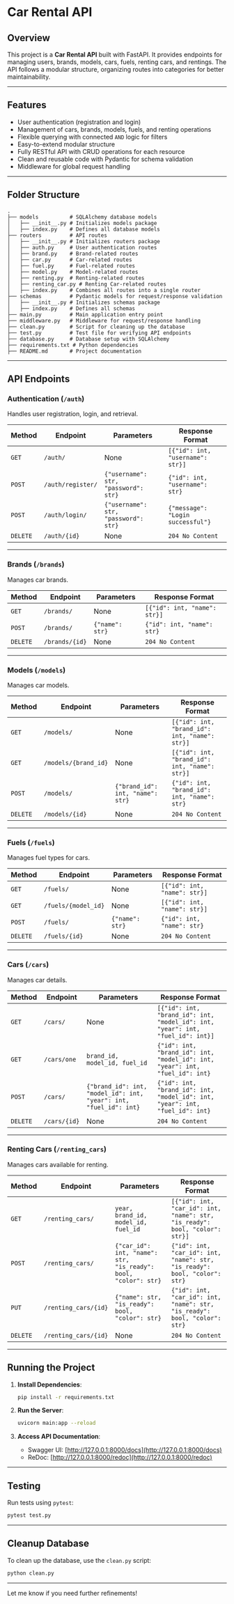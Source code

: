 
# Car Rental API

## Overview

This project is a **Car Rental API** built with FastAPI. It provides endpoints for managing users, brands, models, cars, fuels, renting cars, and rentings. The API follows a modular structure, organizing routes into categories for better maintainability.

---

## Features

- User authentication (registration and login)
- Management of cars, brands, models, fuels, and renting operations
- Flexible querying with connected `AND` logic for filters
- Easy-to-extend modular structure
- Fully RESTful API with CRUD operations for each resource
- Clean and reusable code with Pydantic for schema validation
- Middleware for global request handling

---

## Folder Structure

```
.
├── models          # SQLAlchemy database models
│   ├── __init__.py # Initializes models package
│   ├── index.py    # Defines all database models
├── routers         # API routes
│   ├── __init__.py # Initializes routers package
│   ├── auth.py     # User authentication routes
│   ├── brand.py    # Brand-related routes
│   ├── car.py      # Car-related routes
│   ├── fuel.py     # Fuel-related routes
│   ├── model.py    # Model-related routes
│   ├── renting.py  # Renting-related routes
│   ├── renting_car.py # Renting Car-related routes
│   ├── index.py    # Combines all routes into a single router
├── schemas         # Pydantic models for request/response validation
│   ├── __init__.py # Initializes schemas package
│   ├── index.py    # Defines all schemas
├── main.py         # Main application entry point
├── middleware.py   # Middleware for request/response handling
├── clean.py        # Script for cleaning up the database
├── test.py         # Test file for verifying API endpoints
├── database.py     # Database setup with SQLAlchemy
├── requirements.txt # Python dependencies
├── README.md       # Project documentation
```

---

## API Endpoints

### **Authentication (`/auth`)**
Handles user registration, login, and retrieval.

| Method | Endpoint         | Parameters                                  | Response Format                                      |
|--------|------------------|---------------------------------------------|-----------------------------------------------------|
| `GET`  | `/auth/`         | None                                        | `[{"id": int, "username": str}]`                    |
| `POST` | `/auth/register/`| `{"username": str, "password": str}`        | `{"id": int, "username": str}`                      |
| `POST` | `/auth/login/`   | `{"username": str, "password": str}`        | `{"message": "Login successful"}`                  |
| `DELETE`| `/auth/{id}`    | None                                        | `204 No Content`                                    |

---

### **Brands (`/brands`)**
Manages car brands.

| Method | Endpoint         | Parameters                                  | Response Format                                      |
|--------|------------------|---------------------------------------------|-----------------------------------------------------|
| `GET`  | `/brands/`       | None                                        | `[{"id": int, "name": str}]`                        |
| `POST` | `/brands/`       | `{"name": str}`                             | `{"id": int, "name": str}`                          |
| `DELETE`| `/brands/{id}`  | None                                        | `204 No Content`                                    |

---

### **Models (`/models`)**
Manages car models.

| Method | Endpoint                   | Parameters                                  | Response Format                                      |
|--------|----------------------------|---------------------------------------------|-----------------------------------------------------|
| `GET`  | `/models/`                 | None                                        | `[{"id": int, "brand_id": int, "name": str}]`       |
| `GET`  | `/models/{brand_id}`       | None                                        | `[{"id": int, "brand_id": int, "name": str}]`       |
| `POST` | `/models/`                 | `{"brand_id": int, "name": str}`            | `{"id": int, "brand_id": int, "name": str}`         |
| `DELETE`| `/models/{id}`            | None                                        | `204 No Content`                                    |

---

### **Fuels (`/fuels`)**
Manages fuel types for cars.

| Method | Endpoint                   | Parameters                                  | Response Format                                      |
|--------|----------------------------|---------------------------------------------|-----------------------------------------------------|
| `GET`  | `/fuels/`                  | None                                        | `[{"id": int, "name": str}]`                        |
| `GET`  | `/fuels/{model_id}`        | None                                        | `[{"id": int, "name": str}]`                        |
| `POST` | `/fuels/`                  | `{"name": str}`                             | `{"id": int, "name": str}`                          |
| `DELETE`| `/fuels/{id}`             | None                                        | `204 No Content`                                    |

---

### **Cars (`/cars`)**
Manages car details.

| Method | Endpoint                   | Parameters                                  | Response Format                                      |
|--------|----------------------------|---------------------------------------------|-----------------------------------------------------|
| `GET`  | `/cars/`                   | None                                        | `[{"id": int, "brand_id": int, "model_id": int, "year": int, "fuel_id": int}]` |
| `GET`  | `/cars/one`                | `brand_id, model_id, fuel_id`              | `{"id": int, "brand_id": int, "model_id": int, "year": int, "fuel_id": int}` |
| `POST` | `/cars/`                   | `{"brand_id": int, "model_id": int, "year": int, "fuel_id": int}` | `{"id": int, "brand_id": int, "model_id": int, "year": int, "fuel_id": int}` |
| `DELETE`| `/cars/{id}`              | None                                        | `204 No Content`                                    |

---

### **Renting Cars (`/renting_cars`)**
Manages cars available for renting.

| Method | Endpoint                   | Parameters                                  | Response Format                                      |
|--------|----------------------------|---------------------------------------------|-----------------------------------------------------|
| `GET`  | `/renting_cars/`           | `year, brand_id, model_id, fuel_id`         | `[{"id": int, "car_id": int, "name": str, "is_ready": bool, "color": str}]` |
| `POST` | `/renting_cars/`           | `{"car_id": int, "name": str, "is_ready": bool, "color": str}` | `{"id": int, "car_id": int, "name": str, "is_ready": bool, "color": str}` |
| `PUT`  | `/renting_cars/{id}`       | `{"name": str, "is_ready": bool, "color": str}` | `{"id": int, "car_id": int, "name": str, "is_ready": bool, "color": str}` |
| `DELETE`| `/renting_cars/{id}`      | None                                        | `204 No Content`                                    |

---

## Running the Project

1. **Install Dependencies**:
   ```bash
   pip install -r requirements.txt
   ```

2. **Run the Server**:
   ```bash
   uvicorn main:app --reload
   ```

3. **Access API Documentation**:
   - Swagger UI: [http://127.0.0.1:8000/docs](http://127.0.0.1:8000/docs)
   - ReDoc: [http://127.0.0.1:8000/redoc](http://127.0.0.1:8000/redoc)

---

## Testing

Run tests using `pytest`:
```bash
pytest test.py
```

---

## Cleanup Database

To clean up the database, use the `clean.py` script:
```bash
python clean.py
```

---

Let me know if you need further refinements!
